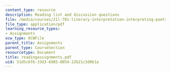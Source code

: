 ```yaml
---
content_type: resource
description: Reading list and discussion questions
file: /media/courses/21l-701-literary-interpretation-interpreting-poetry-fall-2003/51d5c6f633d36985805422b21c3d0b1a_readingassignments.pdf
file_type: application/pdf
learning_resource_types:
- Assignments
ocw_type: OCWFile
parent_title: Assignments
parent_type: CourseSection
resourcetype: Document
title: readingassignments.pdf
uid: 51d5c6f6-33d3-6985-8054-22b21c3d0b1a
---
```

